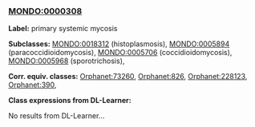 
### [MONDO:0000308](http://purl.obolibrary.org/obo/MONDO_0000308)
**Label:** primary systemic mycosis

**Subclasses:** [MONDO:0018312](http://purl.obolibrary.org/obo/MONDO_0018312) (histoplasmosis), [MONDO:0005894](http://purl.obolibrary.org/obo/MONDO_0005894) (paracoccidioidomycosis), [MONDO:0005706](http://purl.obolibrary.org/obo/MONDO_0005706) (coccidioidomycosis), [MONDO:0005968](http://purl.obolibrary.org/obo/MONDO_0005968) (sporotrichosis), 

**Corr. equiv. classes:** [Orphanet:73260](http://www.orpha.net/ORDO/Orphanet_73260), [Orphanet:826](http://www.orpha.net/ORDO/Orphanet_826), [Orphanet:228123](http://www.orpha.net/ORDO/Orphanet_228123), [Orphanet:390](http://www.orpha.net/ORDO/Orphanet_390), 

**Class expressions from DL-Learner:**

No results from DL-Learner...



